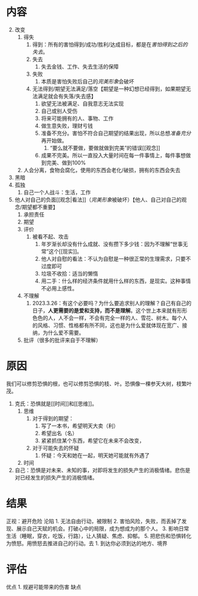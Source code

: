 # 内容
2. 改变
	1. 得失
		1. 得到：所有的害怕得到/成功/胜利/达成目标，都是在*害怕得到之后的失去*。
		2. 失去
			1. 失去金钱、工作、失去生活的保障
		3. 失败
			1. 本质是害怕失败后自己的*完美形象*会破坏
		4. 无法得到/期望无法满足/落空【期望是一种幻想已经得到，如果期望无法满足就会有失落/失去感】
			1. 欲望无法被满足、自我意志无法实现
			2. 自己或别人受伤
			3. 将来可能拥有的人、事物、工作
			4. 做生意失败，理财亏钱
			5. 准备不充分。害怕不符合自己期望的结果出现，所以总想*准备充分*再开始做。
				1. “要么就不要做，要做就做到完美”的错误[[观念]] 
			6. 成果不完美。所以一直投入大量时间在每一件事情上，每件事想做到完美、做到100%
	2. 人会分离，食物会腐化，使用的东西会老化/破损，拥有的东西会失去
3. 黑暗
4. 孤独
	1. 自己一个人战斗：生活，工作
5. 他人对自己的负面[[观念|看法]]（*完美形象*被破坏）【他人、自己对自己的观念/期望都不重要】
	1. 承担责任
	2. 期望
	3. 评价
		1. 被看不起、攻击
			1. 年岁渐长却没有什么成就、没有攒下多少钱：因为不理解“世事无常”这个[[现实]]。
			2. 他人对自慰的看法：不认为自慰是一种很正常的生理需求，只要不过度即可
			3. 垃圾不收拾：适当的懒惰
			4. 用二手：什么样的经济条件就用什么样的东西，是现实。这种事情不必用上感性。
	4. 不理解
		1. 2023.3.26：有这个必要吗？为什么要追求别人的理解？自己有自己的日子，**人更需要的是爱和支持，而不是理解**。这个世上本来就有形形色色的人，人不会一样，不会有完全一样的人、雪花、树木。每个人的风格、习惯、性格都有所不同，这也是为什么爱就体现在宽广、接纳，为什么爱不需要。
	5. 批评（很多的批评来自于不理解）
# 原因
我们可以修剪恐惧的根，也可以修剪恐惧的枝、叶。恐惧像一棵参天大树，枝繁叶茂。

1. 克氏：恐惧就是[[时间]]和[[思维]]。
	1. 思维
		1. 对于得到的期望：
			1. 写了一本书，希望明天大卖（利）
			2. 希望出名（名）
			3. 紧紧抓住某个东西，希望它在未来不会改变，
		2. 对于可能失去的怀疑
			1. 怀疑：今天和她在一起，明天她可能就有外遇了
	2. 时间
2. 自己：恐惧是对未来、未知的事，对即将发生的损失产生的消极情绪。悲伤是对已经发生的损失产生的消极情绪。
# 结果
正视：避开危险
沦陷
	1. 无法自由行动，被限制
	2. 害怕风险，失败，而丢掉了发现、展示自己天赋的机会。打破心中的局限，成为想成为的那个人。
	3. 影响日常生活（睡眠，穿衣，吃饭，行路），让人猜疑、焦虑、抑郁。
	5. 把悲伤和恐惧转化为愤怒。用愤怒去推进自己的行动。去
		1. 到达你必须到达的地方、境界
# 评估
优点
	1. 规避可能带来的伤害
缺点
	